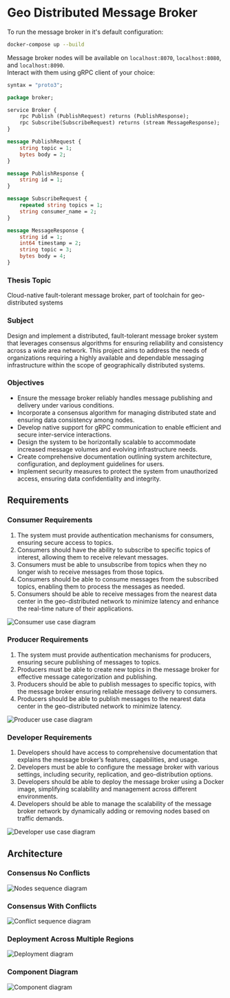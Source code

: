 # Geo Distributed Message Broker

To run the message broker in it's default configuration:
```bash
docker-compose up --build
```

Message broker nodes will be available on `localhost:8070`, `localhost:8080`, and `localhost:8090`.  
Interact with them using gRPC client of your choice:
```proto
syntax = "proto3";

package broker;

service Broker {
    rpc Publish (PublishRequest) returns (PublishResponse);
    rpc Subscribe(SubscribeRequest) returns (stream MessageResponse);
}

message PublishRequest {
    string topic = 1;
    bytes body = 2;
}

message PublishResponse {
    string id = 1;
}

message SubscribeRequest {
    repeated string topics = 1;
    string consumer_name = 2;
}

message MessageResponse {
    string id = 1;
    int64 timestamp = 2;
    string topic = 3;
    bytes body = 4;
}
```

### Thesis Topic
Cloud-native fault-tolerant message broker, part of toolchain for geo-distributed systems

### Subject
Design and implement a distributed, fault-tolerant message broker system that leverages consensus algorithms for ensuring reliability and consistency across a wide area network. This project aims to address the needs of organizations requiring a highly available and dependable messaging infrastructure within the scope of geographically distributed systems.

### Objectives
- Ensure the message broker reliably handles message publishing and delivery under various conditions.
- Incorporate a consensus algorithm for managing distributed state and ensuring data consistency among nodes.
- Develop native support for gRPC communication to enable efficient and secure inter-service interactions.
- Design the system to be horizontally scalable to accommodate increased message volumes and evolving infrastructure needs.
- Create comprehensive documentation outlining system architecture, configuration, and deployment guidelines for users.
- Implement security measures to protect the system from unauthorized access, ensuring data confidentiality and integrity.

## Requirements

### Consumer Requirements
1. The system must provide authentication mechanisms for consumers, ensuring secure access to
topics.
2. Consumers should have the ability to subscribe to specific topics of interest, allowing them to
receive relevant messages.
3. Consumers must be able to unsubscribe from topics when they no longer wish to receive
messages from those topics.
4. Consumers should be able to consume messages from the subscribed topics, enabling them to
process the messages as needed.
5. Consumers should be able to receive messages from the nearest data center in the geo-distributed
network to minimize latency and enhance the real-time nature of their applications.

![Consumer use case diagram](./diagrams/use_cons.png)

### Producer Requirements
1. The system must provide authentication mechanisms for producers, ensuring secure publishing
of messages to topics.
2. Producers must be able to create new topics in the message broker for effective message categorization and publishing.
3. Producers should be able to publish messages to specific topics, with the message broker
ensuring reliable message delivery to consumers.
4. Producers should be able to publish messages to the nearest data center in the geo-distributed
network to minimize latency.

![Producer use case diagram](./diagrams/use_prod.png)

### Developer Requirements
1. Developers should have access to comprehensive documentation that explains the message
broker’s features, capabilities, and usage.
2. Developers must be able to configure the message broker with various settings, including security, replication, and geo-distribution options.
3. Developers should be able to deploy the message broker using a Docker image, simplifying
scalability and management across different environments.
4. Developers should be able to manage the scalability of the message broker network by dynamically adding or removing nodes based on traffic demands.

![Developer use case diagram](./diagrams/use_dev.png)

## Architecture

### Consensus No Conflicts
![Nodes sequence diagram](./diagrams/seq_nodes.png)

### Consensus With Conflicts
![Conflict sequence diagram](./diagrams/seq_conflict.png)

### Deployment Across Multiple Regions
![Deployment diagram](./diagrams/depl.png)

### Component Diagram
![Component diagram](./diagrams/comp.png)